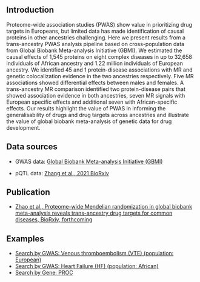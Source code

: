 ## Introduction

Proteome-wide association studies (PWAS) show value in prioritizing drug targets in Europeans, but limited data has made identification of causal proteins in other ancestries challenging. Here we present results from a trans-ancestry PWAS analysis pipeline based on cross-population data from Global Biobank Meta-analysis Initiative (GBMI). 
We estimated the causal effects of 1,545 proteins on eight complex diseases in up to 32,658 individuals of African ancestry and 1.22 million individuals of European ancestry. 
We identified 45 and 1 protein-disease associations with MR and genetic colocalization evidence in the two ancestries respectively. 
Five MR associations showed differential effects between males and females. 
A trans-ancestry MR comparison identified two protein-disease pairs that showed association evidence in both ancestries, seven MR signals with European specific effects and additional seven with African-specific effects. 
Our results highlight the value of PWAS in informing the generalisability of drugs and drug targets across ancestries and illustrate the value of global biobank meta-analysis of genetic data for drug development.

## Data sources

- GWAS data: [Global Biobank Meta-analysis Initiative (GBMI)](https://www.globalbiobankmeta.org/)

- pQTL data: [Zhang et al., 2021 BioRxiv](https://www.biorxiv.org/content/10.1101/2021.03.15.435533v1.full)

## Publication

- [Zhao et al., Proteome-wide Mendelian randomization in global biobank meta-analysis reveals trans-ancestry drug targets for common diseases, BioRxiv, forthcoming](#)

## Examples

- [Search by GWAS: Venous thromboembolism (VTE) (population: European) ](/multi-ancestry-pwmr/?gwas=gbmi-a-00008-nfe-b)
- [Search by GWAS: Heart Failure (HF) (population: African) ](/multi-ancestry-pwmr/?gwas=gbmi-a-00005-afr-b&pval=0.1)
- [Search by Gene: PROC](/multi-ancestry-pwmr/?gene=ENSG00000115718&pval=0.1)
